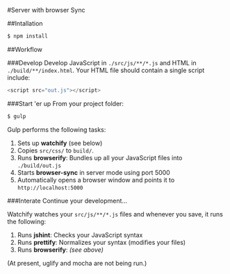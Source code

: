 #Server with browser Sync

##Intallation

```bash
$ npm install
```

##Workflow

###Develop
Develop JavaScript in `./src/js/**/*.js` and HTML in `./build/**/index.html`. Your HTML file should contain a single script include:

```javascript
<script src="out.js"></script>
```

###Start 'er up
From your project folder:

```bash
$ gulp
```

Gulp performs the following tasks:

1. Sets up **watchify** (see below)
2. Copies `src/css/` to `build/`.
3. Runs **browserify**: Bundles up all your JavaScript files into `./build/out.js` 
4. Starts **browser-sync** in server mode using port 5000
5. Automatically opens a browser window and points it to `http://localhost:5000`

###Interate
Continue your development...

Watchify watches your `src/js/**/*.js` files and whenever you save, it runs the following:
1. Runs **jshint**: Checks your JavaScript syntax
2. Runs **prettify**: Normalizes your syntax (modifies your files)
3. Runs **browserify**: *(see above)*

(At present, uglify and mocha are not being run.)




